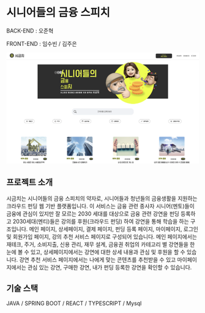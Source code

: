 # 시니어들의 금융 스피치

BACK-END : 오준혁

FRONT-END : 임수빈 / 김주은

![pic1]

## 프로젝트 소개

시금치는 시니어들의 금융 스피치의 약자로, 시니어들과 청년들의 금융생활을 지원하는 크라우드 펀딩 웹 기반 플랫폼입니다. 이 서비스는 금융 관련 종사자 시니어(멘토)들이 금융에 관심이 있지만 잘 모르는 2030 세대를 대상으로 금융 관련 강연을 펀딩 등록하고 2030세대(멘티)들은 강의를 후원(크라우드 펀딩) 하여 강연을 통해 학습을 하는 구조입니다. 메인 페이지, 상세페이지, 결제 페이지, 펀딩 등록 페이지, 마이페이지, 로그인 및 회원가입 페이지, 강의 추천 서비스 페이지로 구성되어 있습니다. 메인 페이지에서는 재테크, 주거, 소비지출, 신용 관리, 재무 설계, 금융권 취업의 카테고리 별 강연들을 한눈에 볼 수 있고, 상세페이지에서는 강연에 대한 상세 내용과 관심 및 후원을 할 수 있습니다. 강연 추천 서비스 페이지에서는 나에게 맞는 콘텐츠를 추천받을 수 있고 마이페이지에서는 관심 있는 강연, 구매한 강연, 내가 펀딩 등록한 강연을 확인할 수 있습니다.

## 기술 스택

JAVA / SPRING BOOT / REACT / TYPESCRIPT / Mysql

[pic1]: /pic1.png
